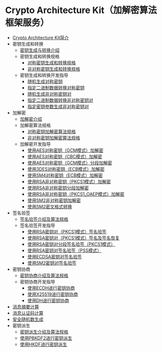 # Crypto Architecture Kit（加解密算法框架服务）

- [Crypto Architecture Kit简介](crypto-architecture-kit-intro.md)
- 密钥生成和转换
  - [密钥生成与转换介绍](crypto-key-generation-conversion-overview.md)
  - 密钥生成和转换规格
    - [对称密钥生成和转换规格](crypto-sym-key-generation-conversion-spec.md)
    - [非对称密钥生成和转换规格](crypto-asym-key-generation-conversion-spec.md)
  - 密钥生成和转换开发指导
    - [随机生成对称密钥](crypto-generate-sym-key-randomly.md)
    - [指定二进制数据转换对称密钥](crypto-convert-binary-data-to-sym-key.md)
    - [随机生成非对称密钥对](crypto-generate-asym-key-pair-randomly.md)
    - [指定二进制数据转换非对称密钥对](crypto-convert-binary-data-to-asym-key-pair.md)
    - [指定密钥参数生成非对称密钥对](crypto-generate-asym-key-pair-from-key-spec.md)
- 加解密
  - [加解密介绍](crypto-encryption-decryption-overview.md)
  - 加解密算法规格
    - [对称密钥加解密算法规格](crypto-sym-encrypt-decrypt-spec.md)
    - [非对称密钥加解密算法规格](crypto-asym-encrypt-decrypt-spec.md)
  - 加解密开发指导
    - [使用AES对称密钥（GCM模式）加解密](crypto-aes-sym-encrypt-decrypt-gcm.md)
    - [使用AES对称密钥（CBC模式）加解密](crypto-aes-sym-encrypt-decrypt-cbc.md)
    - [使用AES对称密钥（GCM模式）分段加解密](crypto-aes-sym-encrypt-decrypt-gcm-by-segment.md)
    - [使用3DES对称密钥（ECB模式）加解密](crypto-3des-sym-encrypt-decrypt-ecb.md)
    - [使用SM4对称密钥（ECB模式）加解密](crypto-sm4-sym-encrypt-decrypt-ecb.md)
    - [使用RSA非对称密钥（PKCS1模式）加解密](crypto-rsa-asym-encrypt-decrypt-pkcs1.md)
    - [使用RSA非对称密钥分段加解密](crypto-rsa-asym-encrypt-decrypt-by-segment.md)
    - [使用RSA非对称密钥（PKCS1_OAEP模式）加解密](crypto-rsa-asym-encrypt-decrypt-pkcs1_oaep.md)
    - [使用SM2非对称密钥加解密](crypto-sm2-asym-encrypt-decrypt.md)
    - [使用SM2密文格式转换](crypto-sm2-ciphertext-conversion.md)
- 签名验签
  - [签名验签介绍及算法规格](crypto-sign-sig-verify-overview.md)
  - 签名验签开发指导
    - [使用RSA密钥对（PKCS1模式）签名验签](crypto-rsa-sign-sig-verify-pkcs1.md)
    - [使用RSA密钥对（PKCS1模式）签名及签名恢复](crypto-rsa-sign-sig-verify-recover-pkcs1.md)
    - [使用RSA密钥对分段签名验签（PKCS1模式）](crypto-rsa-sign-sig-verify-pkcs1-by-segment.md)
    - [使用RSA密钥对签名验签（PSS模式）](crypto-rsa-sign-sig-verify-pss.md)
    - [使用ECDSA密钥对签名验签](crypto-ecdsa-sign-sig-verify.md)
    - [使用SM2密钥对签名验签](crypto-sm2-sign-sig-verify-pkcs1.md)
- 密钥协商
  - [密钥协商介绍及算法规格](crypto-key-agreement-overview.md)
  - 密钥协商开发指导
    - [使用ECDH进行密钥协商](crypto-key-agreement-using-ecdh.md)
    - [使用X25519进行密钥协商](crypto-key-agreement-using-x25519.md)
    - [使用DH进行密钥协商](crypto-key-agreement-using-dh.md)
- [消息摘要计算](crypto-generate-message-digest.md)
- [消息认证码计算](crypto-compute-mac.md)
- [安全随机数生成](crypto-generate-random-number.md)
- 密钥派生
  - [密钥派生介绍及算法规格](crypto-key-derivation-overview.md)
  - [使用PBKDF2进行密钥派生](crypto-key-derivation-using-pbkdf2.md)
  - [使用HKDF进行密钥派生](crypto-key-derivation-using-hkdf.md)
